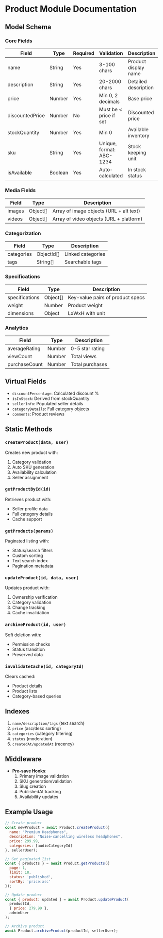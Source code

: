# Product Module Documentation

## Model Schema

### Core Fields
| Field            | Type      | Required | Validation                          | Description |
|------------------|-----------|----------|-------------------------------------|-------------|
| name             | String    | Yes      | 3-100 chars                        | Product display name |
| description      | String    | Yes      | 20-2000 chars                      | Detailed description |
| price            | Number    | Yes      | Min 0, 2 decimals                  | Base price |
| discountedPrice  | Number    | No       | Must be < price if set             | Discounted price |
| stockQuantity    | Number    | Yes      | Min 0                              | Available inventory |
| sku              | String    | Yes      | Unique, format: ABC-1234           | Stock keeping unit |
| isAvailable      | Boolean   | Yes      | Auto-calculated                    | In stock status |

### Media Fields
| Field       | Type       | Description |
|-------------|------------|-------------|
| images      | Object[]   | Array of image objects (URL + alt text) |
| videos      | Object[]   | Array of video objects (URL + platform) |

### Categorization
| Field        | Type       | Description |
|--------------|------------|-------------|
| categories   | ObjectId[] | Linked categories |
| tags         | String[]   | Searchable tags |

### Specifications
| Field          | Type       | Description |
|----------------|------------|-------------|
| specifications | Object[]   | Key-value pairs of product specs |
| weight         | Number     | Product weight |
| dimensions     | Object     | LxWxH with unit |

### Analytics
| Field          | Type       | Description |
|----------------|------------|-------------|
| averageRating  | Number     | 0-5 star rating |
| viewCount      | Number     | Total views |
| purchaseCount  | Number     | Total purchases |

## Virtual Fields
- `discountPercentage`: Calculated discount %
- `isInStock`: Derived from stockQuantity
- `sellerInfo`: Populated seller details
- `categoryDetails`: Full category objects
- `comments`: Product reviews

## Static Methods

### `createProduct(data, user)`
Creates new product with:
1. Category validation
2. Auto SKU generation
3. Availability calculation
4. Seller assignment

### `getProductById(id)`
Retrieves product with:
- Seller profile data
- Full category details
- Cache support

### `getProducts(params)`
Paginated listing with:
- Status/search filters
- Custom sorting
- Text search index
- Pagination metadata

### `updateProduct(id, data, user)`
Updates product with:
1. Ownership verification
2. Category validation
3. Change tracking
4. Cache invalidation

### `archiveProduct(id, user)`
Soft deletion with:
- Permission checks
- Status transition
- Preserved data

### `invalidateCache(id, categoryId)`
Clears cached:
- Product details
- Product lists
- Category-based queries

## Indexes
1. `name/description/tags` (text search)
2. `price` (asc/desc sorting)
3. `categories` (category filtering)
4. `status` (moderation)
5. `createdAt/updatedAt` (recency)

## Middleware
- **Pre-save Hooks**:
  1. Primary image validation
  2. SKU generation/validation
  3. Slug creation
  4. PublishedAt tracking
  5. Availability updates

## Example Usage
```javascript
// Create product
const newProduct = await Product.createProduct({
  name: "Premium Headphones",
  description: "Noise-cancelling wireless headphones",
  price: 299.99,
  categories: [audioCategoryId]
}, sellerUser);

// Get paginated list
const { products } = await Product.getProducts({
  page: 1,
  limit: 10,
  status: 'published',
  sortBy: 'price:asc'
});

// Update product
const { product: updated } = await Product.updateProduct(
  productId,
  { price: 279.99 },
  adminUser
);

// Archive product
await Product.archiveProduct(productId, sellerUser);
